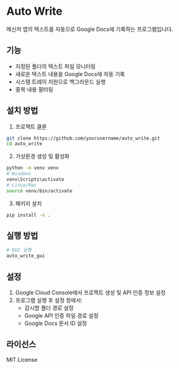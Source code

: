 # Auto Write

메신저 앱의 텍스트를 자동으로 Google Docs에 기록하는 프로그램입니다.

## 기능

- 지정된 폴더의 텍스트 파일 모니터링
- 새로운 텍스트 내용을 Google Docs에 자동 기록
- 시스템 트레이 지원으로 백그라운드 실행
- 중복 내용 필터링

## 설치 방법

1. 프로젝트 클론
```bash
git clone https://github.com/yourusername/auto_write.git
cd auto_write
```

2. 가상환경 생성 및 활성화
```bash
python -m venv venv
# Windows
venv\Scripts\activate
# Linux/Mac
source venv/bin/activate
```

3. 패키지 설치
```bash
pip install -e .
```

## 실행 방법

```bash
# GUI 실행
auto_write_gui
```

## 설정

1. Google Cloud Console에서 프로젝트 생성 및 API 인증 정보 설정
2. 프로그램 실행 후 설정 창에서:
   - 감시할 폴더 경로 설정
   - Google API 인증 파일 경로 설정
   - Google Docs 문서 ID 설정

## 라이선스

MIT License